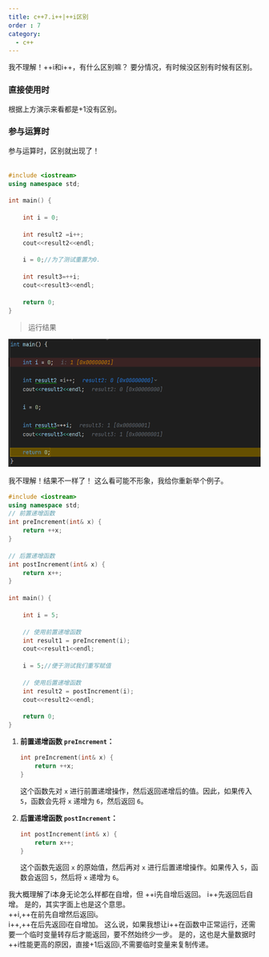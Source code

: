 ```yaml
---
title: c++7.i++|++i区别
order : 7
category:
  - c++
---
```


<chatmessage avatar="../../../assets/emoji/hx.png" :avatarWidth="40" >
我不理解！++i和i++，有什么区别嘛？
</chatmessage>

<chatmessage avatar="../../../assets/emoji/bqb (2).png" :avatarWidth="40" alignLeft>
要分情况，有时候没区别有时候有区别。
</chatmessage>

### 直接使用时

<gifwithbutton src="../../../assets/unrealgif/i++.gif"/>

<chatmessage avatar="../../../assets/emoji/blzt.png" :avatarWidth="40" alignLeft>
根据上方演示来看都是+1没有区别。
</chatmessage>


### 参与运算时
<chatmessage avatar="../../../assets/emoji/ybk.png" :avatarWidth="40" alignLeft>
参与运算时，区别就出现了！
</chatmessage>

```cpp

#include <iostream>
using namespace std;

int main() {
    
    int i = 0;
    
    int result2 =i++;
    cout<<result2<<endl;
    
    i = 0;//为了测试重置为0.
    
    int result3=++i;
    cout<<result3<<endl;
    
    return 0;
}

```
>运行结果

![](..%2Fassets%2Fzhifin.png)

<gifwithbutton src="../../../assets/unrealgif/i++&++i.gif"/>

<chatmessage avatar="../../../assets/emoji/hx.png" :avatarWidth="40" >
我不理解！结果不一样了！
</chatmessage>

<chatmessage avatar="../../../assets/emoji/bqb02.png" :avatarWidth="40" alignLeft>
这么看可能不形象，我给你重新举个例子。
</chatmessage>

```cpp
#include <iostream>
using namespace std;
// 前置递增函数
int preIncrement(int& x) {
    return ++x;
}

// 后置递增函数
int postIncrement(int& x) {
    return x++;
}

int main() {
    
    int i = 5;
    
    // 使用前置递增函数
    int result1 = preIncrement(i);
    cout<<result1<<endl;
    
    i = 5;//便于测试我们重写赋值
    
    // 使用后置递增函数
    int result2 = postIncrement(i);
    cout<<result2<<endl;
    
    return 0;
}

```

<gifwithbutton src="../../../assets/unrealgif/++i.gif"/>

1. **前置递增函数 `preIncrement`：**

   ```cpp
   int preIncrement(int& x) {
       return ++x;
   }
   ```

   这个函数先对 `x` 进行前置递增操作，然后返回递增后的值。因此，如果传入 `5`，函数会先将 `x` 递增为 `6`，然后返回 `6`。

2. **后置递增函数 `postIncrement`：**

   ```cpp
   int postIncrement(int& x) {
       return x++;
   }
   ```

   这个函数先返回 `x` 的原始值，然后再对 `x` 进行后置递增操作。如果传入 `5`，函数会返回 `5`，然后将 `x` 递增为 `6`。

<chatmessage avatar="../../../assets/emoji/hh.png" :avatarWidth="40">
我大概理解了i本身无论怎么样都在自增，但
++i先自增后返回。
i++先返回后自增。
</chatmessage>

<chatmessage avatar="../../../assets/emoji/blzt.png" :avatarWidth="40" alignLeft>
是的，其实字面上也是这个意思。<br>
++i,++在前先自增然后返回i。<br>
i++,++在后先返回i在自增加。
</chatmessage>

<chatmessage avatar="../../../assets/emoji/hx.png" :avatarWidth="40">
这么说，如果我想让i++在函数中正常运行，还需要一个临时变量转存后才能返回，要不然始终少一步。
</chatmessage>

<chatmessage avatar="../../../assets/emoji/bqb (6).png" :avatarWidth="40" alignLeft>
是的，这也是大量数据时++i性能更高的原因，直接+1后返回i,不需要临时变量来复制传递。
</chatmessage>
